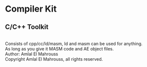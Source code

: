 # Compiler Kit
## C/C++ Toolkit
<br>
Consists of cpp/cc/ld/masm, ld and masm can be used for anything.
<br>
As long as you give it MASM code and AE object files.

<br>
Author: Amlal El Mahrouss
<br>
Copyright Amlal El Mahrouss, all rights reserved.
